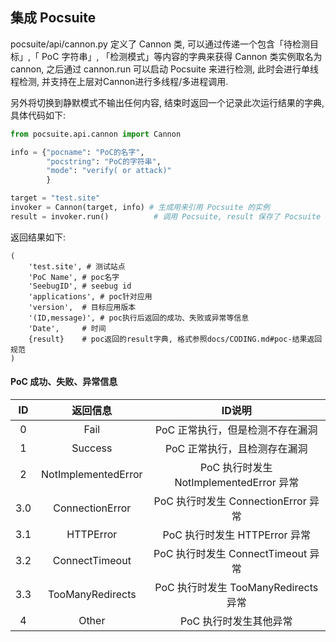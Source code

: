 
集成 Pocsuite
----------

pocsuite/api/cannon.py 定义了 Cannon 类, 可以通过传递一个包含「待检测目标」,「 PoC 字符串」, 「检测模式」等内容的字典来获得 Cannon 类实例取名为 cannon, 之后通过 cannon.run 可以启动 Pocsuite 来进行检测, 此时会进行单线程检测, 并支持在上层对Cannon进行多线程/多进程调用. 

另外将切换到静默模式不输出任何内容, 结束时返回一个记录此次运行结果的字典, 具体代码如下:

``` python
from pocsuite.api.cannon import Cannon

info = {"pocname": "PoC的名字",
        "pocstring": "PoC的字符串",
        "mode": "verify( or attack)"
        }

target = "test.site"
invoker = Cannon(target, info) # 生成用来引用 Pocsuite 的实例
result = invoker.run()			# 调用 Pocsuite, result 保存了 Pocsuite 执行的返回结果
```

返回结果如下:

```
(
	'test.site', # 测试站点
	'PoC Name', # poc名字
	'SeebugID', # seebug id
	'applications', # poc针对应用
	'version', 	# 目标应用版本
	'(ID,message)', # poc执行后返回的成功、失败或异常等信息
	'Date', 	# 时间
	{result}	# poc返回的result字典, 格式参照docs/CODING.md#poc-结果返回规范
)
```
#### PoC 成功、失败、异常信息

|  ID  |        返回信息      |               ID说明               |
| :--: | :-----------------: | :------------------------------: |
|  0   |        Fail         |    PoC 正常执行，但是检测不存在漏洞            |
|  1   |       Success       |         PoC 正常执行，且检测存在漏洞          |
|  2   | NotImplementedError |    PoC 执行时发生 NotImplementedError 异常  |
| 3.0  |   ConnectionError   |      PoC 执行时发生 ConnectionError 异常    |
| 3.1  |      HTTPError      |   PoC 执行时发生 HTTPError 异常             |
| 3.2  |   ConnectTimeout    |  PoC 执行时发生 ConnectTimeout 异常         |
| 3.3  |  TooManyRedirects   |    PoC 执行时发生 TooManyRedirects 异常     |
|  4   |        Other        |            PoC 执行时发生其他异常            |

